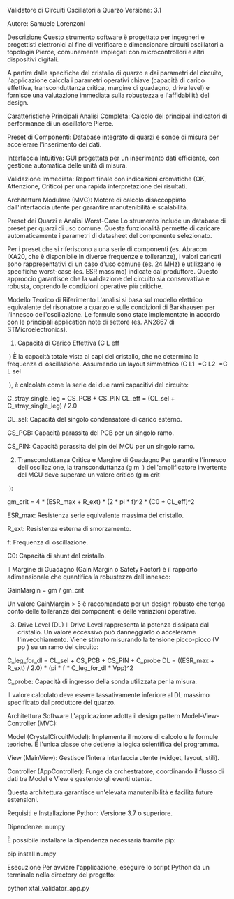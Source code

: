 Validatore di Circuiti Oscillatori a Quarzo
Versione: 3.1

Autore: Samuele Lorenzoni

Descrizione
Questo strumento software è progettato per ingegneri e progettisti elettronici al fine di verificare e dimensionare circuiti oscillatori a topologia Pierce, comunemente impiegati con microcontrollori e altri dispositivi digitali.

A partire dalle specifiche del cristallo di quarzo e dai parametri del circuito, l'applicazione calcola i parametri operativi chiave (capacità di carico effettiva, transconduttanza critica, margine di guadagno, drive level) e fornisce una valutazione immediata sulla robustezza e l'affidabilità del design.

Caratteristiche Principali
Analisi Completa: Calcolo dei principali indicatori di performance di un oscillatore Pierce.

Preset di Componenti: Database integrato di quarzi e sonde di misura per accelerare l'inserimento dei dati.

Interfaccia Intuitiva: GUI progettata per un inserimento dati efficiente, con gestione automatica delle unità di misura.

Validazione Immediata: Report finale con indicazioni cromatiche (OK, Attenzione, Critico) per una rapida interpretazione dei risultati.

Architettura Modulare (MVC): Motore di calcolo disaccoppiato dall'interfaccia utente per garantire manutenibilità e scalabilità.

Preset dei Quarzi e Analisi Worst-Case
Lo strumento include un database di preset per quarzi di uso comune. Questa funzionalità permette di caricare automaticamente i parametri di datasheet del componente selezionato.

Per i preset che si riferiscono a una serie di componenti (es. Abracon IXA20, che è disponibile in diverse frequenze e tolleranze), i valori caricati sono rappresentativi di un caso d'uso comune (es. 24 MHz) e utilizzano le specifiche worst-case (es. ESR massimo) indicate dal produttore. Questo approccio garantisce che la validazione del circuito sia conservativa e robusta, coprendo le condizioni operative più critiche.

Modello Teorico di Riferimento
L'analisi si basa sul modello elettrico equivalente del risonatore a quarzo e sulle condizioni di Barkhausen per l'innesco dell'oscillazione. Le formule sono state implementate in accordo con le principali application note di settore (es. AN2867 di STMicroelectronics).

1. Capacità di Carico Effettiva (C 
L 
eff
​
 
​
 )
È la capacità totale vista ai capi del cristallo, che ne determina la frequenza di oscillazione. Assumendo un layout simmetrico (C 
L1
​
 =C 
L2
​
 =C 
L 
sel
​
 
​
 ), è calcolata come la serie dei due rami capacitivi del circuito:

C_stray_single_leg = CS_PCB + CS_PIN
CL_eff = (CL_sel + C_stray_single_leg) / 2.0

CL_sel: Capacità del singolo condensatore di carico esterno.

CS_PCB: Capacità parassita del PCB per un singolo ramo.

CS_PIN: Capacità parassita del pin del MCU per un singolo ramo.

2. Transconduttanza Critica e Margine di Guadagno
Per garantire l'innesco dell'oscillazione, la transconduttanza (g 
m
​
 ) dell'amplificatore invertente del MCU deve superare un valore critico (g 
m 
crit
​
 
​
 ):

gm_crit = 4 * (ESR_max + R_ext) * (2 * pi * f)^2 * (C0 + CL_eff)^2

ESR_max: Resistenza serie equivalente massima del cristallo.

R_ext: Resistenza esterna di smorzamento.

f: Frequenza di oscillazione.

C0: Capacità di shunt del cristallo.

Il Margine di Guadagno (Gain Margin o Safety Factor) è il rapporto adimensionale che quantifica la robustezza dell'innesco:

GainMargin = gm / gm_crit

Un valore GainMargin > 5 è raccomandato per un design robusto che tenga conto delle tolleranze dei componenti e delle variazioni operative.

3. Drive Level (DL)
Il Drive Level rappresenta la potenza dissipata dal cristallo. Un valore eccessivo può danneggiarlo o accelerarne l'invecchiamento. Viene stimato misurando la tensione picco-picco (V 
pp
​
 ) su un ramo del circuito:

C_leg_for_dl = CL_sel + CS_PCB + CS_PIN + C_probe
DL = ((ESR_max + R_ext) / 2.0) * (pi * f * C_leg_for_dl * Vpp)^2

C_probe: Capacità di ingresso della sonda utilizzata per la misura.

Il valore calcolato deve essere tassativamente inferiore al DL massimo specificato dal produttore del quarzo.

Architettura Software
L'applicazione adotta il design pattern Model-View-Controller (MVC):

Model (CrystalCircuitModel): Implementa il motore di calcolo e le formule teoriche. È l'unica classe che detiene la logica scientifica del programma.

View (MainView): Gestisce l'intera interfaccia utente (widget, layout, stili).

Controller (AppController): Funge da orchestratore, coordinando il flusso di dati tra Model e View e gestendo gli eventi utente.

Questa architettura garantisce un'elevata manutenibilità e facilita future estensioni.

Requisiti e Installazione
Python: Versione 3.7 o superiore.

Dipendenze: numpy

È possibile installare la dipendenza necessaria tramite pip:

pip install numpy

Esecuzione
Per avviare l'applicazione, eseguire lo script Python da un terminale nella directory del progetto:

python xtal_validator_app.py
